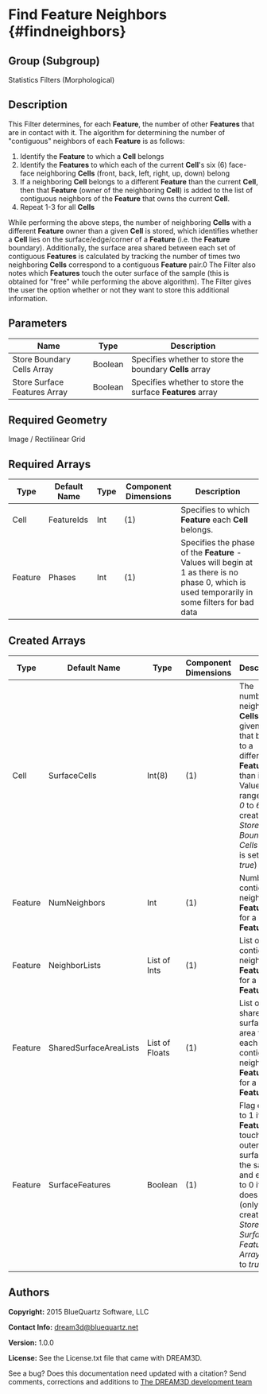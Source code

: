 Find Feature Neighbors {#findneighbors}
=============

## Group (Subgroup) ##
Statistics Filters (Morphological)

## Description ##
This Filter determines, for each **Feature**, the number of other **Features** that are in contact with it.  The algorithm for determining the number of "contiguous" neighbors of each **Feature** is as follows:

1. Identify the **Feature** to which a **Cell** belongs
2. Identify the **Features** to which each of the current **Cell**'s six (6) face-face neighboring **Cells** (front, back, left, right, up, down) belong
3. If a neighboring **Cell** belongs to a different **Feature** than the current **Cell**, then that **Feature** (owner of the neighboring **Cell**) is added to the list of contiguous neighbors of the **Feature** that owns the current **Cell**.
4. Repeat 1-3 for all **Cells**

While performing the above steps, the number of neighboring **Cells** with a different **Feature** owner than a given **Cell** is stored, which identifies whether a **Cell** lies on the surface/edge/corner of a **Feature** (i.e. the **Feature** boundary).
Additionally, the surface area shared between each set of contiguous **Features** is calculated by tracking the number of times two neighboring **Cells** correspond to a contiguous **Feature** pair.0
The Filter also notes which **Features** touch the outer surface of the sample (this is obtained for "free" while performing the above algorithm). The Filter gives the user the option whether or not they want to store this additional information.

## Parameters ##
| Name | Type | Description |
|------|------| ----------- |
| Store Boundary Cells Array | Boolean | Specifies whether to store the boundary **Cells** array |
| Store Surface Features Array | Boolean | Specifies whether to store the surface **Features** array |

## Required Geometry ##
Image / Rectilinear Grid

## Required Arrays ##
| Type | Default Name | Type | Component Dimensions | Description |
|------|--------------|-------------|---------|-----|
| Cell | FeatureIds | Int | (1) | Specifies to which **Feature** each **Cell** belongs. |
| Feature | Phases | Int | (1) | Specifies the phase of the **Feature** - Values will begin at 1 as there is no phase 0, which is used temporarily in some filters for bad data|

## Created Arrays ##
| Type | Default Name | Type | Component Dimensions | Description |
|------|--------------|-------------|---------|-----|
| Cell | SurfaceCells | Int(8) | (1) | The number of neighboring **Cells** of a given **Cell** that belong to a different **Feature** than itself. Values will range from *0* to *6* (only created if *Store Boundary Cells Array* is set to *true*) |
| Feature | NumNeighbors | Int | (1) | Number of contiguous neighboring **Features** for a given **Feature** |
| Feature | NeighborLists | List of Ints | (1) | List of the contiguous neighboring **Features** for a given **Feature** |
| Feature | SharedSurfaceAreaLists | List of Floats | (1) | List of the shared surface area for each of the contiguous neighboring **Features** for a given **Feature** |
| Feature | SurfaceFeatures | Boolean | (1) | Flag equal to 1 if the **Feature** touches an outer surface of the sample and equal to 0 if it does not. (only created if *Store Surface Features Array* is set to *true*) |

## Authors ##
**Copyright:** 2015 BlueQuartz Software, LLC

**Contact Info:** dream3d@bluequartz.net

**Version:** 1.0.0

**License:**  See the License.txt file that came with DREAM3D.




See a bug? Does this documentation need updated with a citation? Send comments, corrections and additions to [The DREAM3D development team](mailto:dream3d@bluequartz.net?subject=Documentation%20Correction)

